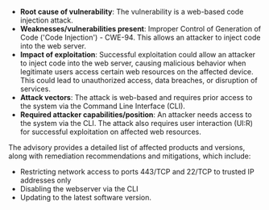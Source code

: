 - **Root cause of vulnerability**: The vulnerability is a web-based code injection attack.
- **Weaknesses/vulnerabilities present**: Improper Control of Generation of Code ('Code Injection') - CWE-94. This allows an attacker to inject code into the web server.
- **Impact of exploitation**: Successful exploitation could allow an attacker to inject code into the web server, causing malicious behavior when legitimate users access certain web resources on the affected device. This could lead to unauthorized access, data breaches, or disruption of services.
- **Attack vectors**: The attack is web-based and requires prior access to the system via the Command Line Interface (CLI).
- **Required attacker capabilities/position**: An attacker needs access to the system via the CLI. The attack also requires user interaction (UI:R) for successful exploitation on affected web resources.

The advisory provides a detailed list of affected products and versions, along with remediation recommendations and mitigations, which include:
*   Restricting network access to ports 443/TCP and 22/TCP to trusted IP addresses only
*   Disabling the webserver via the CLI
*   Updating to the latest software version.